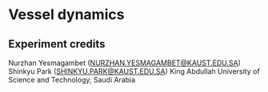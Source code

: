 # Vessel dynamics

## Experiment credits

Nurzhan Yesmagambet (NURZHAN.YESMAGAMBET@KAUST.EDU.SA)
Shinkyu Park (SHINKYU.PARK@KAUST.EDU.SA)
King Abdullah University of Science and Technology, Saudi Arabia
